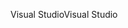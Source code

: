 <span data-ttu-id="418c6-101">Visual Studio</span><span class="sxs-lookup"><span data-stu-id="418c6-101">Visual Studio</span></span>